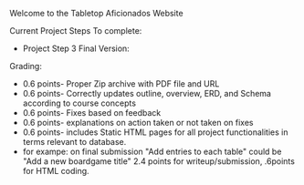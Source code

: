 Welcome to the Tabletop Aficionados Website

Current Project Steps To complete:
- Project Step 3 Final Version:

Grading:
- 0.6 points- Proper Zip archive with PDF file and URL
- 0.6 points- Correctly updates outline, overview, ERD, and Schema according to course concepts
- 0.6 points- Fixes based on feedback
- 0.6 points- explanations on action taken or not taken on fixes
- 0.6 points- includes Static HTML pages for all project functionalities in terms relevant to database.
- for exampe: on final submission "Add entries to each table" could be "Add a new boardgame title"
2.4 points for writeup/submission, .6points for HTML coding.
